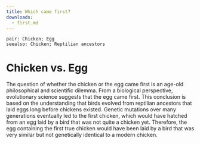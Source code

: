 ```yaml
---
title: Which came first?
downloads:
  - first.md
---
```


```{index} Reptilian ancestors
pair: Chicken; Egg
seealso: Chicken; Reptilian ancestors
```
# Chicken vs. Egg

The question of whether the chicken or the egg came first is an age-old philosophical and scientific dilemma.
From a biological perspective, evolutionary science suggests that the egg came first.
This conclusion is based on the understanding that birds evolved from reptilian ancestors that laid eggs long before chickens existed.
Genetic mutations over many generations eventually led to the first chicken, which would have hatched from an egg laid by a bird that was not quite a chicken yet.
Therefore, the egg containing the first true chicken would have been laid by a bird that was very similar but not genetically identical to a modern chicken.